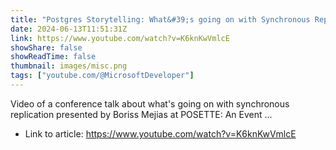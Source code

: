 ```yaml
---
title: "Postgres Storytelling: What&#39;s going on with Synchronous Replication?"
date: 2024-06-13T11:51:31Z
link: https://www.youtube.com/watch?v=K6knKwVmlcE
showShare: false
showReadTime: false
thumbnail: images/misc.png
tags: ["youtube.com/@MicrosoftDeveloper"]
---
```

Video of a conference talk about what's going on with synchronous replication presented by Boriss Mejias at POSETTE: An Event ...

- Link to article: https://www.youtube.com/watch?v=K6knKwVmlcE